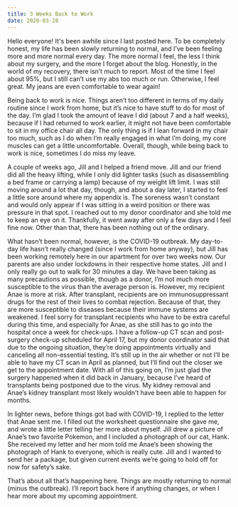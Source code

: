 ```yaml
---
title: 3 Weeks Back to Work
date: 2020-03-28
---
```


Hello everyone!  It's been awhile since I last posted here. To be completely honest, my life has been slowly returning to normal, and I’ve been feeling more and more normal every day. The more normal I feel, the less I think about my surgery, and the more I forget about the blog. Honestly, in the world of my recovery, there isn’t much to report. Most of the time I feel about 95%, but I still can’t use my abs too much or run. Otherwise, I feel great. My jeans are even comfortable to wear again!

Being back to work is nice. Things aren’t too different in terms of my daily routine since I work from home, but it’s nice to have stuff to do for most of the day. I’m glad I took the amount of leave I did (about 7 and a half weeks), because if I had returned to work earlier, it might not have been comfortable to sit in my office chair all day. The only thing is if I lean forward in my chair too much, such as I do when I’m really engaged in what I’m doing, my core muscles can get a little uncomfortable. Overall, though, while being back to work is nice, sometimes I do miss my leave.

A couple of weeks ago, Jill and I helped a friend move. Jill and our friend did all the heavy lifting, while I only did lighter tasks (such as disassembling a bed frame or carrying a lamp) because of my weight lift limit. I was still moving around a lot that day, though, and about a day later, I started to feel a little sore around where my appendix is. The soreness wasn’t constant and would only appear if I was sitting in a weird position or there was pressure in that spot. I reached out to my donor coordinator and she told me to keep an eye on it. Thankfully, it went away after only a few days and I feel fine now. Other than that, there has been nothing out of the ordinary.

What hasn’t been normal, however, is the COVID-19 outbreak. My day-to-day life hasn’t really changed (since I work from home anyway), but Jill has been working remotely here in our apartment for over two weeks now. Our parents are also under lockdowns in their respective home states. Jill and I only really go out to walk for 30 minutes a day. We have been taking as many precautions as possible, though as a donor, I’m not much more susceptible to the virus than the average person is. However, my recipient Anae is more at risk. After transplant, recipients are on immunosuppressant drugs for the rest of their lives to combat rejection. Because of that, they are more susceptible to diseases because their immune systems are weakened. I feel sorry for transplant recipients who have to be extra careful during this time, and especially for Anae, as she still has to go into the hospital once a week for check-ups. I have a follow-up CT scan and post-surgery check-up scheduled for April 17, but my donor coordinator said that due to the ongoing situation, they’re doing appointments virtually and canceling all non-essential testing. It’s still up in the air whether or not I’ll be able to have my CT scan in April as planned, but I’ll find out the closer we get to the appointment date. With all of this going on, I’m just glad the surgery happened when it did back in January, because I’ve heard of transplants being postponed due to the virus. My kidney removal and Anae’s kidney transplant most likely wouldn’t have been able to happen for months.

In lighter news, before things got bad with COVID-19, I replied to the letter that Anae sent me. I filled out the worksheet questionnaire she gave me, and wrote a little letter telling her more about myself. Jill drew a picture of Anae’s two favorite Pokemon, and I included a photograph of our cat, Hank. She received my letter and her mom told me Anae’s been showing the photograph of Hank to everyone, which is really cute. Jill and I wanted to send her a package, but given current events we’re going to hold off for now for safety’s sake.

That’s about all that’s happening here. Things are mostly returning to normal (minus the outbreak). I’ll report back here if anything changes, or when I hear more about my upcoming appointment.
